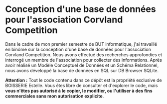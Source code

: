 # Conception d'une base de données pour l'association Corvland Competition
Dans le cadre de mon premier semestre de BUT informatique, j'ai travaillé en binôme sur la conception d'une base de données pour l'association Corvland Competition. Nous avons effectué des recherches approfondies et interrogé un membre de l'association pour collecter des informations. Après avoir réalisé un Modèle Conceptuel de Données et un Schéma Relationnel, nous avons développé la base de données en SQL sur DB Browser SQLite.

**Attention :** Tout le code contenu dans ce dépôt est la propriété exclusive de BOISSERIE Estelle. Vous êtes libre de consulter et d'explorer le code, mais **vous n'êtes pas autorisé à le copier, le modifier, ou l'utiliser à des fins commerciales sans mon autorisation explicite**.

